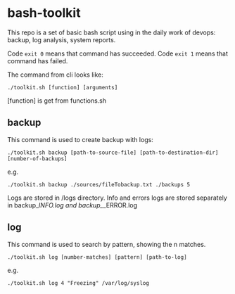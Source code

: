 # bash-toolkit
This repo is a set of basic bash script using in the daily work of devops:
backup, log analysis, system reports.

Code ```exit 0``` means that command has succeeded.
Code ```exit 1``` means that command has failed.

The command from cli looks like:

```
./toolkit.sh [function] [arguments] 
```

[function] is get from functions.sh

## backup
This command is used to create backup with logs:

```
./toolkit.sh backup [path-to-source-file] [path-to-destination-dir] [number-of-backups]
```
e.g. 
```
./toolkit.sh backup ./sources/fileTobackup.txt ./backups 5
```

Logs are stored in /logs directory. 
Info and errors logs are stored separately in backup_*INFO.log
and backup_*_ERROR.log

## log

This command is used to search by pattern, showing the n matches. 

```
./toolkit.sh log [number-matches] [pattern] [path-to-log]
```
e.g.
```
./toolkit.sh log 4 "Freezing" /var/log/syslog
```